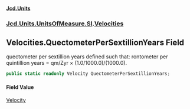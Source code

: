 #### [Jcd.Units](index.md 'index')
### [Jcd.Units.UnitsOfMeasure.SI](Jcd.Units.UnitsOfMeasure.SI.md 'Jcd.Units.UnitsOfMeasure.SI').[Velocities](Velocities.md 'Jcd.Units.UnitsOfMeasure.SI.Velocities')

## Velocities.QuectometerPerSextillionYears Field

quectometer per sextillion years defined such that: rontometer per quintillion years = qm/Zyr ×
(1.0/1000.0)/(1000.0).

```csharp
public static readonly Velocity QuectometerPerSextillionYears;
```

#### Field Value
[Velocity](Velocity.md 'Jcd.Units.UnitTypes.Velocity')